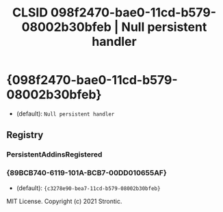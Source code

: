 ﻿---
title: "CLSID 098f2470-bae0-11cd-b579-08002b30bfeb | Null persistent handler"
excerpt: What is COM-Object CLSID 098f2470-bae0-11cd-b579-08002b30bfeb?
---

# {098f2470-bae0-11cd-b579-08002b30bfeb}

* (default): `Null persistent handler`

## Registry


### PersistentAddinsRegistered


### {89BCB740-6119-101A-BCB7-00DD010655AF}

* (default): `{c3278e90-bea7-11cd-b579-08002b30bfeb}`

MIT License. Copyright (c) 2021 Strontic.


